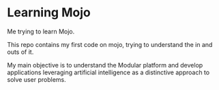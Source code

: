 # Learning Mojo

Me trying to learn Mojo.

This repo contains my first code on mojo, trying to understand the in and outs of it.

My main objective is to understand the Modular platform and develop applications leveraging artificial intelligence as a distinctive approach to solve user problems.
